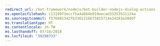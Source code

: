 ```yaml
---
redirect_url: /bot-framework/nodejs/bot-builder-nodejs-dialog-actions
ms.openlocfilehash: c13199f3eccf5a4a664e919eecad33253531134a
ms.sourcegitcommit: f576981342fb3361216675815714e24281e20ddf
ms.translationtype: HT
ms.contentlocale: zh-TW
ms.lasthandoff: 07/18/2018
ms.locfileid: "39298733"
---
```

